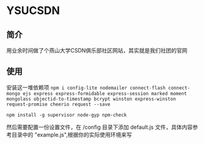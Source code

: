 # YSUCSDN

## 简介
用业余时间做了个燕山大学CSDN俱乐部社区网站，其实就是我们社团的官网


## 使用
安装这一堆依赖项
`npm i config-lite nodemailer connect-flash connect-mongo ejs express express-formidable express-session marked moment mongolass objectid-to-timestamp bcrypt winston express-winston request-promise cheerio request --save`  

`npm install -g supervisor node-gyp npm-check​`

然后需要配置一份设置文件，在 /config 目录下添加 default.js 文件，具体内容参考目录中的 "example.js",根据你的实际使用环境来写
